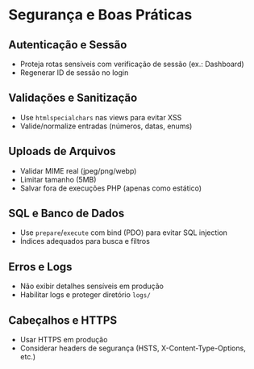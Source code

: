 # Segurança e Boas Práticas

## Autenticação e Sessão
- Proteja rotas sensíveis com verificação de sessão (ex.: Dashboard)
- Regenerar ID de sessão no login

## Validações e Sanitização
- Use `htmlspecialchars` nas views para evitar XSS
- Valide/normalize entradas (números, datas, enums)

## Uploads de Arquivos
- Validar MIME real (jpeg/png/webp)
- Limitar tamanho (5MB)
- Salvar fora de execuções PHP (apenas como estático)

## SQL e Banco de Dados
- Use `prepare`/`execute` com bind (PDO) para evitar SQL injection
- Índices adequados para busca e filtros

## Erros e Logs
- Não exibir detalhes sensíveis em produção
- Habilitar logs e proteger diretório `logs/`

## Cabeçalhos e HTTPS
- Usar HTTPS em produção
- Considerar headers de segurança (HSTS, X-Content-Type-Options, etc.)
